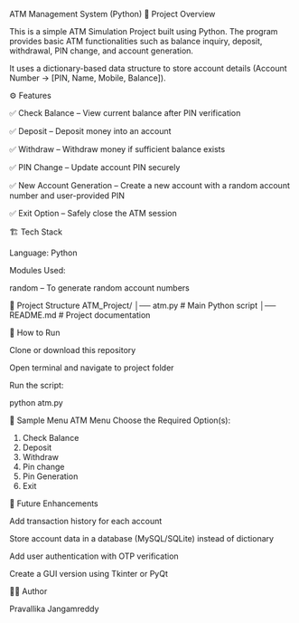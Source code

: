 ATM Management System (Python)
📌 Project Overview

This is a simple ATM Simulation Project built using Python.
The program provides basic ATM functionalities such as balance inquiry, deposit, withdrawal, PIN change, and account generation.

It uses a dictionary-based data structure to store account details (Account Number → [PIN, Name, Mobile, Balance]).

⚙️ Features

✅ Check Balance – View current balance after PIN verification

✅ Deposit – Deposit money into an account

✅ Withdraw – Withdraw money if sufficient balance exists

✅ PIN Change – Update account PIN securely

✅ New Account Generation – Create a new account with a random account number and user-provided PIN

✅ Exit Option – Safely close the ATM session

🏗️ Tech Stack

Language: Python

Modules Used:

random – To generate random account numbers

📂 Project Structure
ATM_Project/
│── atm.py        # Main Python script
│── README.md     # Project documentation

🚀 How to Run

Clone or download this repository

Open terminal and navigate to project folder

Run the script:

python atm.py

📸 Sample Menu
ATM Menu
Choose the Required Option(s): 
1. Check Balance
2. Deposit
3. Withdraw
4. Pin change
5. Pin Generation
6. Exit

🎯 Future Enhancements

Add transaction history for each account

Store account data in a database (MySQL/SQLite) instead of dictionary

Add user authentication with OTP verification

Create a GUI version using Tkinter or PyQt

👨‍💻 Author

Pravallika Jangamreddy
